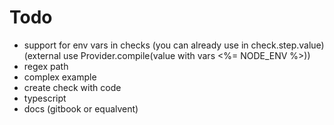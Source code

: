 # Todo

- support for env vars in checks (you can already use in check.step.value) (external use Provider.compile(value with vars <%= NODE_ENV %>))
- regex path
- complex example
- create check with code
- typescript
- docs (gitbook or equalvent)
